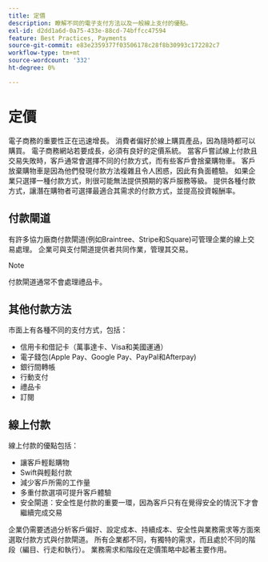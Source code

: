 ```yaml
---
title: 定價
description: 瞭解不同的電子支付方法以及一般線上支付的優點。
exl-id: d2dd1a6d-0a75-433e-88cd-74bffcc47594
feature: Best Practices, Payments
source-git-commit: e83e2359377f03506178c28f8b30993c172282c7
workflow-type: tm+mt
source-wordcount: '332'
ht-degree: 0%

---
```


# 定價

電子商務的重要性正在迅速增長。 消費者偏好於線上購買產品，因為隨時都可以購買。 電子商務網站若要成長，必須有良好的定價系統。 當客戶嘗試線上付款且交易失敗時，客戶通常會選擇不同的付款方式，而有些客戶會捨棄購物車。 客戶放棄購物車是因為他們發現付款方法複雜且令人困惑，因此有負面體驗。 如果企業只選擇一種付款方式，則很可能無法提供預期的客戶服務等級。 提供各種付款方式，讓潛在購物者可選擇最適合其需求的付款方式，並提高投資報酬率。

## 付款閘道

有許多協力廠商付款閘道(例如Braintree、Stripe和Square)可管理企業的線上交易處理。 企業可與支付閘道提供者共同作業，管理其交易。

>[!NOTE]
>
>付款閘道通常不會處理禮品卡。

## 其他付款方法

市面上有各種不同的支付方式，包括：

- 信用卡和借記卡（萬事達卡、Visa和美國運通）
- 電子錢包(Apple Pay、Google Pay、PayPal和Afterpay)
- 銀行間轉帳
- 行動支付
- 禮品卡
- 訂閱

## 線上付款

線上付款的優點包括：

- 讓客戶輕鬆購物
- Swift與輕鬆付款
- 減少客戶所需的工作量
- 多重付款選項可提升客戶體驗
- 安全閘道：安全性是付款的重要一環，因為客戶只有在覺得安全的情況下才會繼續完成交易

企業仍需要透過分析客戶偏好、設定成本、持續成本、安全性與業務需求等方面來選取付款方式與付款閘道。 所有企業都不同，有獨特的需求，而且處於不同的階段（編目、行走和執行）。 業務需求和階段在定價策略中起著主要作用。
